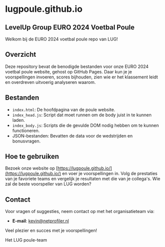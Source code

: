 # lugpoule.github.io

## LevelUp Group EURO 2024 Voetbal Poule

Welkom bij de EURO 2024 voetbal poule repo van LUG! 

## Overzicht

Deze repository bevat de benodigde bestanden voor onze EURO 2024 voetbal poule website, gehost op GitHub Pages. Daar kun je je voorspellingen invoeren, scores bijhouden, zien wie er het klassement leidt en overdreven uitvoerig analyseren waarom. 

## Bestanden

- `index.html`: De hoofdpagina van de poule website.
- `index_head.js`: Script dat moet runnen om de body juist in te kunnen laden.
- `index_body.js`: Scripts die de gevulde DOM nodig hebben om te kunnen functioneren.
- JSON-bestanden: Bevatten de data voor de wedstrijden en bonusvragen.

## Hoe te gebruiken

Bezoek onze website op [https://lugpoule.github.io/](https://lugpoule.github.io/) en voer je voorspellingen in. Volg de prestaties van je favoriete teams en vergelijk je resultaten met die van je collega's. Wie zal de beste voorspeller van LUG worden?

## Contact

Voor vragen of suggesties, neem contact op met het organisatieteam via:

- **E-mail**: kevin@netprofiler.nl

Veel plezier en succes met je voorspellingen!

Het LUG poule-team
